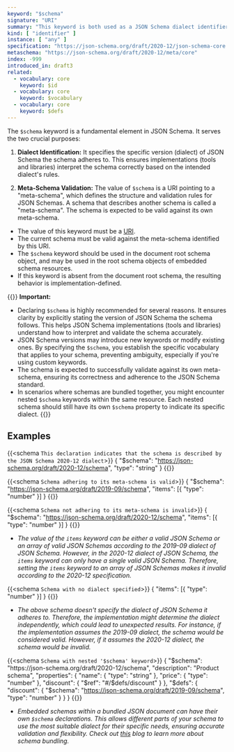 ```yaml
---
keyword: "$schema"
signature: "URI"
summary: "This keyword is both used as a JSON Schema dialect identifier and as a reference to a JSON Schema which describes the set of valid schemas written for this particular dialect."
kind: [ "identifier" ]
instance: [ "any" ]
specification: "https://json-schema.org/draft/2020-12/json-schema-core.html#section-8.1.1"
metaschema: "https://json-schema.org/draft/2020-12/meta/core"
index: -999
introduced_in: draft3
related:
  - vocabulary: core
    keyword: $id
  - vocabulary: core
    keyword: $vocabulary
  - vocabulary: core
    keyword: $defs
---
```


The `$schema` keyword is a fundamental element in JSON Schema. It serves the two crucial purposes:
1. **Dialect Identification:** It specifies the specific version (dialect) of JSON Schema the schema adheres to. This ensures implementations (tools and libraries) interpret the schema correctly based on the intended dialect's rules.

2. **Meta-Schema Validation:** The value of `$schema` is a URI pointing to a "meta-schema", which defines the structure and validation rules for JSON Schemas. A schema that describes another schema is called a "meta-schema". The schema is expected to be valid against its own meta-schema.

* The value of this keyword must be a [URI](https://json-schema.org/draft/2020-12/json-schema-core#RFC3986).
* The current schema must be valid against the meta-schema identified by this URI.
* The `$schema` keyword should be used in the document root schema object, and may be used in the root schema objects of embedded schema resources.
* If this keyword is absent from the document root schema, the resulting behavior is implementation-defined.

{{<alert>}}
**Important:**
* Declaring `$schema` is highly recommended for several reasons. It ensures clarity by explicitly stating the version of JSON Schema the schema follows. This helps JSON Schema implementations (tools and libraries) understand how to interpret and validate the schema accurately.
* JSON Schema versions may introduce new keywords or modify existing ones. By specifying the `$schema`, you establish the specific vocabulary  that applies to your schema, preventing ambiguity, especially if you're using custom keywords.
* The schema is expected to successfully validate against its own meta-schema, ensuring its correctness and adherence to the JSON Schema standard.
* In scenarios where schemas are bundled together, you might encounter nested `$schema` keywords within the same resource. Each nested schema should still have its own `$schema` property to indicate its specific dialect.
{{</alert>}}

## Examples

{{<schema `This declaration indicates that the schema is described by the JSON Schema 2020-12 dialect`>}}
{
  "$schema": "https://json-schema.org/draft/2020-12/schema",
  "type": "string"
}
{{</schema>}}

{{<schema `Schema adhering to its meta-schema is valid`>}}
{
  "$schema": "https://json-schema.org/draft/2019-09/schema",
  "items": [{ "type": "number" }]
}
{{</schema>}}

{{<schema `Schema not adhering to its meta-schema is invalid`>}}
{
  "$schema": "https://json-schema.org/draft/2020-12/schema",
  "items": [{ "type": "number" }]
}
{{</schema>}}
* _The value of the `items` keyword can be either a valid JSON Schema or an array of valid JSON Schemas according to the 2019-09 dialect of JSON Schema. However, in the 2020-12 dialect of JSON Schema, the `items` keyword can only have a single valid JSON Schema. Therefore, setting the `items` keyword to an array of JSON Schemas makes it invalid according to the 2020-12 specification._

{{<schema `Schema with no dialect specified`>}}
{
  "items": [{ "type": "number" }]
}
{{</schema>}}
* _The above schema doesn't specify the dialect of JSON Schema it adheres to. Therefore, the implementation might determine the dialect independently, which could lead to unexpected results. For instance, if the implementation assumes the 2019-09 dialect, the schema would be considered valid. However, if it assumes the 2020-12 dialect, the schema would be invalid._

{{<schema `Schema with nested '$schema' keyword`>}}
{
  "$schema": "https://json-schema.org/draft/2020-12/schema",
  "description": "Product schema",
  "properties": {
    "name": { "type": "string" },
    "price": { "type": "number" },
    "discount": {
      "$ref": "#/$defs/discount"
    }
  },
  "$defs": {
    "discount": {
      "$schema": "https://json-schema.org/draft/2019-09/schema",
      "type": "number"
    }
  }
}
{{</schema>}}
* _Embedded schemas within a bundled JSON document can have their own `$schema` declarations. This allows different parts of your schema to use the most suitable dialect for their specific needs, ensuring accurate validation and flexibility. Check out [this](https://json-schema.org/blog/posts/bundling-json-schema-compound-documents) blog to learn more about schema bundling._